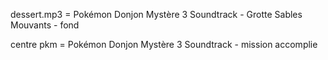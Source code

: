 dessert.mp3 = Pokémon Donjon Mystère 3 Soundtrack - Grotte Sables Mouvants - fond

centre pkm = Pokémon Donjon Mystère 3 Soundtrack - mission accomplie

